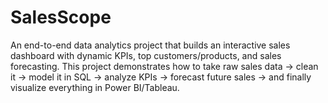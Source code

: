 # SalesScope
An end-to-end data analytics project that builds an interactive sales dashboard with dynamic KPIs, top customers/products, and sales forecasting. This project demonstrates how to take raw sales data → clean it → model it in SQL → analyze KPIs → forecast future sales → and finally visualize everything in Power BI/Tableau.
